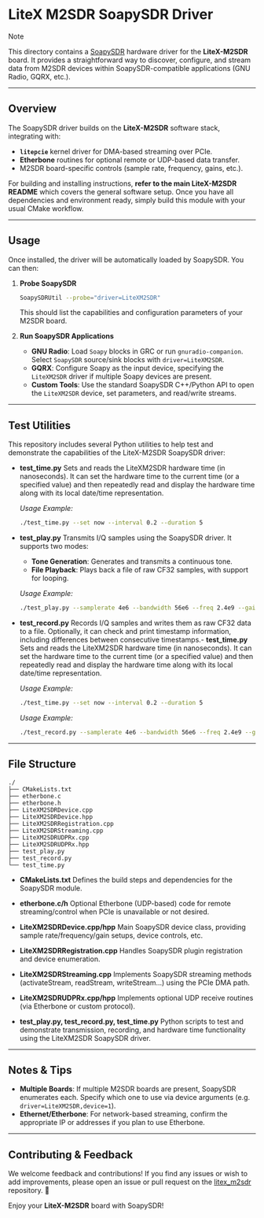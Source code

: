# LiteX M2SDR SoapySDR Driver

> [!Note]
> This directory contains a [SoapySDR](https://github.com/pothosware/SoapySDR) hardware driver for the **LiteX-M2SDR** board. It provides a straightforward way to discover, configure, and stream data from M2SDR devices within SoapySDR-compatible applications (GNU Radio, GQRX, etc.).

---

## Overview

The SoapySDR driver builds on the **LiteX-M2SDR** software stack, integrating with:
- **`litepcie`** kernel driver for DMA-based streaming over PCIe.
- **Etherbone** routines for optional remote or UDP-based data transfer.
- M2SDR board-specific controls (sample rate, frequency, gains, etc.).

For building and installing instructions, **refer to the main LiteX-M2SDR README** which covers the general software setup. Once you have all dependencies and environment ready, simply build this module with your usual CMake workflow.

---

## Usage

Once installed, the driver will be automatically loaded by SoapySDR. You can then:

1. **Probe SoapySDR**
   ```bash
   SoapySDRUtil --probe="driver=LiteXM2SDR"
   ```
   This should list the capabilities and configuration parameters of your M2SDR board.

2. **Run SoapySDR Applications**
   - **GNU Radio**: Load `Soapy` blocks in GRC or run `gnuradio-companion`. Select `SoapySDR` source/sink blocks with `driver=LiteXM2SDR`.
   - **GQRX**: Configure Soapy as the input device, specifying the `LiteXM2SDR` driver if multiple Soapy devices are present.
   - **Custom Tools**: Use the standard SoapySDR C++/Python API to open the `LiteXM2SDR` device, set parameters, and read/write streams.

---

## Test Utilities

This repository includes several Python utilities to help test and demonstrate the capabilities of the LiteX-M2SDR SoapySDR driver:

- **test_time.py**
  Sets and reads the LiteXM2SDR hardware time (in nanoseconds). It can set the hardware time to the current time (or a specified value) and then repeatedly read and display the hardware time along with its local date/time representation.

  *Usage Example:*
  ```bash
  ./test_time.py --set now --interval 0.2 --duration 5
  ```

- **test_play.py**
  Transmits I/Q samples using the SoapySDR driver. It supports two modes:
  - **Tone Generation**: Generates and transmits a continuous tone.
  - **File Playback**: Plays back a file of raw CF32 samples, with support for looping.

  *Usage Example:*
  ```bash
  ./test_play.py --samplerate 4e6 --bandwidth 56e6 --freq 2.4e9 --gain -20 --channel 0 --tone-freq 1e6 --ampl 0.8 --secs 5
  ```

- **test_record.py**
  Records I/Q samples and writes them as raw CF32 data to a file. Optionally, it can check and print timestamp information, including differences between consecutive timestamps.- **test_time.py**
  Sets and reads the LiteXM2SDR hardware time (in nanoseconds). It can set the hardware time to the current time (or a specified value) and then repeatedly read and display the hardware time along with its local date/time representation.

  *Usage Example:*
  ```bash
  ./test_time.py --set now --interval 0.2 --duration 5
  ```

  *Usage Example:*
  ```bash
  ./test_record.py --samplerate 4e6 --bandwidth 56e6 --freq 2.4e9 --gain 20 --channel 0 --secs 5 --check-ts output.bin
  ```
---

## File Structure

```
./
├── CMakeLists.txt
├── etherbone.c
├── etherbone.h
├── LiteXM2SDRDevice.cpp
├── LiteXM2SDRDevice.hpp
├── LiteXM2SDRRegistration.cpp
├── LiteXM2SDRStreaming.cpp
├── LiteXM2SDRUDPRx.cpp
├── LiteXM2SDRUDPRx.hpp
├── test_play.py
├── test_record.py
└── test_time.py
```

- **CMakeLists.txt**
  Defines the build steps and dependencies for the SoapySDR module.

- **etherbone.c/h**
  Optional Etherbone (UDP-based) code for remote streaming/control when PCIe is unavailable or not desired.

- **LiteXM2SDRDevice.cpp/hpp**
  Main SoapySDR device class, providing sample rate/frequency/gain setups, device controls, etc.

- **LiteXM2SDRRegistration.cpp**
  Handles SoapySDR plugin registration and device enumeration.

- **LiteXM2SDRStreaming.cpp**
  Implements SoapySDR streaming methods (activateStream, readStream, writeStream…) using the PCIe DMA path.

- **LiteXM2SDRUDPRx.cpp/hpp**
  Implements optional UDP receive routines (via Etherbone or custom protocol).

- **test_play.py, test_record.py, test_time.py**
  Python scripts to test and demonstrate transmission, recording, and hardware time functionality using the LiteXM2SDR SoapySDR driver.

---

## Notes & Tips

- **Multiple Boards**: If multiple M2SDR boards are present, SoapySDR enumerates each. Specify which one to use via device arguments (e.g. `driver=LiteXM2SDR,device=1`).
- **Ethernet/Etherbone**: For network-based streaming, confirm the appropriate IP or addresses if you plan to use Etherbone.

---

## Contributing & Feedback

We welcome feedback and contributions! If you find any issues or wish to add improvements, please open an issue or pull request on the [litex_m2sdr](https://github.com/enjoy-digital/litex_m2sdr) repository. 🤗

Enjoy your **LiteX-M2SDR** board with SoapySDR!
